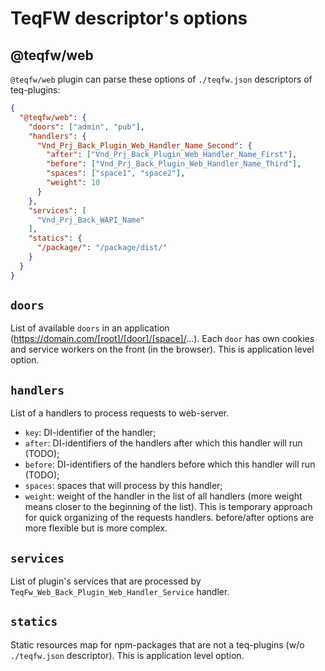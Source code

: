 # TeqFW descriptor's options

## @teqfw/web

`@teqfw/web` plugin can parse these options of `./teqfw.json` descriptors of teq-plugins:

```json
{
  "@teqfw/web": {
    "doors": ["admin", "pub"],
    "handlers": {
      "Vnd_Prj_Back_Plugin_Web_Handler_Name_Second": {
        "after": ["Vnd_Prj_Back_Plugin_Web_Handler_Name_First"],
        "before": ["Vnd_Prj_Back_Plugin_Web_Handler_Name_Third"],
        "spaces": ["space1", "space2"],
        "weight": 10
      }
    },
    "services": [
      "Vnd_Prj_Back_WAPI_Name"
    ],
    "statics": {
      "/package/": "/package/dist/"
    }
  }
}
```

## `doors`

List of available `doors` in an application (https://domain.com/[root]/[door]/[space]/...). Each `door` has own cookies
and service workers on the front (in the browser). This is application level option.

## `handlers`

List of a handlers to process requests to web-server.

* `key`: DI-identifier of the handler;
* `after`: DI-identifiers of the handlers after which this handler will run (TODO);
* `before`: DI-identifiers of the handlers before which this handler will run (TODO);
* `spaces`: spaces that will process by this handler;
* `weight`: weight of the handler in the list of all handlers (more weight means closer to the beginning of the list).
  This is temporary approach for quick organizing of the requests handlers. before/after options are more flexible but
  is more complex.

## `services`

List of plugin's services that are processed by `TeqFw_Web_Back_Plugin_Web_Handler_Service` handler.

## `statics`

Static resources map for npm-packages that are not a teq-plugins (w/o `./teqfw.json` descriptor). This is application
level option.

